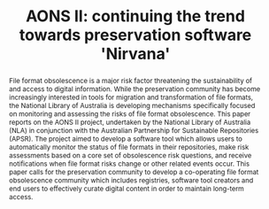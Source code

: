 ---
abstract: "File format obsolescence is a major risk factor threatening the sustainability
  of and access to digital information. While the preservation community has become
  increasingly interested in tools for migration and transformation of file formats,
  the National Library of Australia is developing mechanisms specifically focused
  on monitoring and assessing the risks of file format obsolescence. This paper reports
  on the AONS II project, undertaken by the National Library of Australia (NLA) in
  conjunction with the Australian Partnership for Sustainable Repositories (APSR).
  The project aimed to develop a software tool which allows users to automatically
  monitor the status of file formats in their repositories, make risk assessments
  based on a core set of obsolescence risk questions, and receive notifications when
  file format risks change or other related events occur. \nThis paper calls for the
  preservation community to develop a co-operating file format obsolescence community
  which includes registries, software tool creators and end users to effectively curate
  digital content in order to maintain long-term access."
creators:
- Pearson, David
date: null
document_url: https://services.phaidra.univie.ac.at/api/object/o:294518/download
grand_parent: iPRES
institutions: []
keywords:
- beijing
landing_page_url: https://phaidra.univie.ac.at/o:294518
language: eng
layout: publication
license: CC BY-SA 3.0 AT
notes_url: null
parent: iPRES 2007
publication_type: paper
size: 640435
slides_url: null
source_name: iPRES
stream_url: null
title: 'AONS II: continuing the trend towards preservation software ''Nirvana'''
year: 2007
---